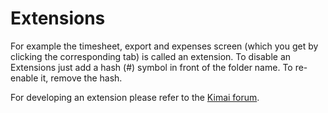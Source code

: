 # Extensions

For example the timesheet, export and expenses screen (which you get by clicking the corresponding tab) is called an extension. To disable an Extensions just add a hash (#) symbol in front of the folder name. To re-enable it, remove the hash.

For developing an extension please refer to the [Kimai forum](http://forum.kimai.org).
